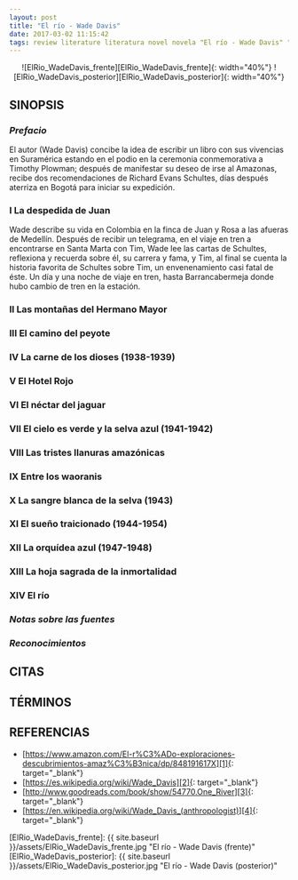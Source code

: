 ```yaml
---
layout: post
title: "El río - Wade Davis"
date: 2017-03-02 11:15:42
tags: review literature literatura novel novela "El río - Wade Davis" "El río" "Wade Davis" ElRío_WadeDavis ElRio_WadeDavis ElRío ElRio WadeDavis
---
```




<div style="text-align:center" markdown="1">
![ElRio_WadeDavis_frente][ElRio_WadeDavis_frente]{: width="40%"}
![ElRio_WadeDavis_posterior][ElRio_WadeDavis_posterior]{: width="40%"}
</div>



## SINOPSIS

### *Prefacio*
El autor (Wade Davis) concibe la idea de escribir un libro con sus vivencias en Suramérica estando en el podio en la ceremonia conmemorativa a Timothy Plowman; después de manifestar su deseo de irse al Amazonas, recibe dos recomendaciones de Richard Evans Schultes, días después aterriza en Bogotá para iniciar su expedición.

### I La despedida de Juan
Wade describe su vida en Colombia en la finca de Juan y Rosa a las afueras de Medellín. Después de recibir un telegrama, en el viaje en tren a encontrarse en Santa Marta con Tim, Wade lee las cartas de Schultes, reflexiona y recuerda sobre él, su carrera y fama, y Tim, al final se cuenta la historia favorita de Schultes sobre Tim, un envenenamiento casi fatal de éste. Un día y una noche de viaje en tren, hasta Barrancabermeja donde hubo cambio de tren en la estación.

### II Las montañas del Hermano Mayor


### III El camino del peyote


### IV La carne de los dioses (1938-1939)


### V El Hotel Rojo


### VI El néctar del jaguar


### VII El cielo es verde y la selva azul (1941-1942)


### VIII Las tristes llanuras amazónicas


### IX Entre los waoranis


### X La sangre blanca de la selva (1943)


### XI El sueño traicionado (1944-1954)


### XII La orquídea azul (1947-1948)


### XIII La hoja sagrada de la inmortalidad


### XIV El río


### *Notas sobre las fuentes*


### *Reconocimientos*



## CITAS



## TÉRMINOS



## REFERENCIAS
* [https://www.amazon.com/El-r%C3%ADo-exploraciones-descubrimientos-amaz%C3%B3nica/dp/848191617X][1]{: target="_blank"}
* [https://es.wikipedia.org/wiki/Wade_Davis][2]{: target="_blank"}
* [http://www.goodreads.com/book/show/54770.One_River][3]{: target="_blank"}
* [https://en.wikipedia.org/wiki/Wade_Davis_(anthropologist)][4]{: target="_blank"}



[1]: https://www.amazon.com/El-r%C3%ADo-exploraciones-descubrimientos-amaz%C3%B3nica/dp/848191617X
[2]: https://es.wikipedia.org/wiki/Wade_Davis
[3]: http://www.goodreads.com/book/show/54770.One_River
[4]: https://en.wikipedia.org/wiki/Wade_Davis_(anthropologist)



[ElRio_WadeDavis_frente]: {{ site.baseurl }}/assets/ElRio_WadeDavis_frente.jpg "El río - Wade Davis (frente)"
[ElRio_WadeDavis_posterior]: {{ site.baseurl }}/assets/ElRio_WadeDavis_posterior.jpg "El río - Wade Davis (posterior)"
